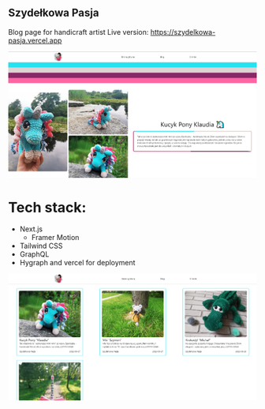 

## Szydełkowa Pasja

Blog page for handicraft artist
Live version: https://szydelkowa-pasja.vercel.app

<img src="./pages/images/img0.PNG"/>

# Tech stack:
- Next.js
    - Framer Motion
- Tailwind CSS
- GraphQL
- Hygraph and vercel for deployment

<img src="./pages/images/img1.PNG"/>

